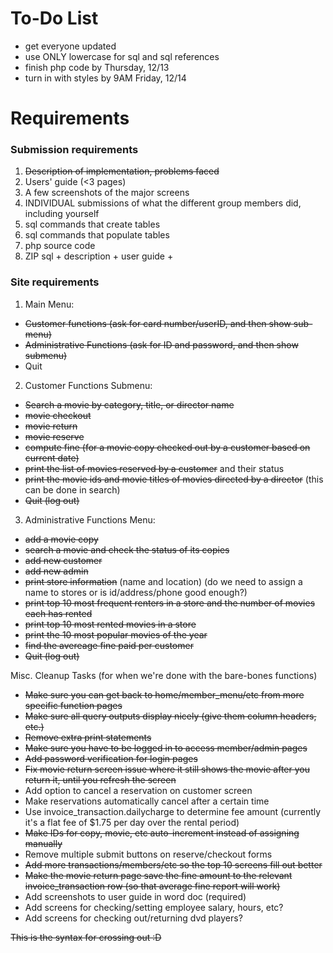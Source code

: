 # To-Do List
+ get everyone updated
+ use ONLY lowercase for sql and sql references
+ finish php code by Thursday, 12/13
+ turn in with styles by 9AM Friday, 12/14

# Requirements
### Submission requirements
1. ~~Description of implementation, problems faced~~
2. Users' guide (<3 pages)
6. A few screenshots of the major screens
7. INDIVIDUAL submissions of what the different group members did, including yourself
3. sql commands that create tables
4. sql commands that populate tables
5. php source code
8. ZIP sql + description + user guide + 


### Site requirements
1. Main Menu:
- ~~Customer functions (ask for card number/userID, and then show sub-menu)~~
- ~~Administrative Functions (ask for ID and password, and then show submenu)~~
- Quit
2. Customer Functions Submenu:
- ~~Search a movie by category, title, or director name~~ 
- ~~movie checkout~~
- ~~movie return~~
- ~~movie reserve~~
- ~~compute fine (for a movie copy checked out by a customer based on current date)~~
- ~~print the list of movies reserved by a customer~~ and their status
- ~~print the movie ids and movie titles of movies directed by a director~~ (this can be done in search)
- ~~Quit (log out)~~
3. Administrative Functions Menu: 
- ~~add a movie copy~~
- ~~search a movie and check the status of its copies~~
- ~~add new customer~~
- ~~add new admin~~
- ~~print store information~~ (name and location) (do we need to assign a name to stores or is id/address/phone good enough?)
- ~~print top 10 most frequent renters in a store and the number of movies each has rented~~
- ~~print top 10 most rented movies in a store~~
- ~~print the 10 most popular movies of the year~~
- ~~find the avereage fine paid per customer~~
- ~~Quit (log out)~~


Misc. Cleanup Tasks (for when we're done with the bare-bones functions)
- ~~Make sure you can get back to home/member_menu/etc from more specific function pages~~
- ~~Make sure all query outputs display nicely (give them column headers, etc.)~~
- ~~Remove extra print statements~~
- ~~Make sure you have to be logged in to access member/admin pages~~
- ~~Add password verification for login pages~~
- ~~Fix movie return screen issue where it still shows the movie after you return it, until you refresh the screen~~
- Add option to cancel a reservation on customer screen
- Make reservations automatically cancel after a certain time
- Use invoice_transaction.dailycharge to determine fee amount (currently it's a flat fee of $1.75 per day over the rental period)
- ~~Make IDs for copy, movie, etc auto-increment instead of assigning manually~~
- Remove multiple submit buttons on reserve/checkout forms
- ~~Add more transactions/members/etc so the top 10 screens fill out better~~
- ~~Make the movie return page save the fine amount to the relevant invoice_transaction row (so that average fine report will work)~~
- Add screenshots to user guide in word doc (required)
- Add screens for checking/setting employee salary, hours, etc?
- Add screens for checking out/returning dvd players?

~~This is the syntax for crossing out :D~~

